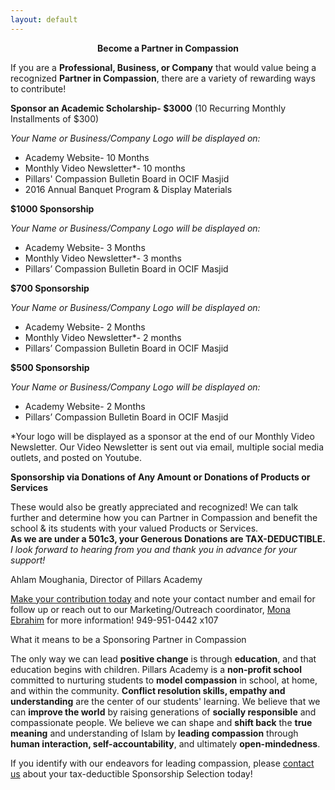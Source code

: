 ```yaml
---
layout: default
---
```


<b><center>Become a Partner in Compassion</center></b>

If you are a **Professional, Business, or Company** that would value being a recognized **Partner in Compassion**, there are a variety of rewarding ways to contribute!

<b>Sponsor an Academic Scholarship- $3000</b>
(10 Recurring Monthly Installments of $300)  

*Your Name or Business/Company Logo will be displayed on:*

* Academy Website- 10 Months
* Monthly Video Newsletter*- 10 months  
* Pillars' Compassion Bulletin Board in OCIF Masjid  
* 2016 Annual Banquet Program & Display Materials

<b>$1000 Sponsorship</b>

*Your Name or Business/Company Logo will be displayed on:*

* Academy Website- 3 Months  
* Monthly Video Newsletter*- 3 months  
* Pillars’ Compassion Bulletin Board in OCIF Masjid</center>

<b>$700 Sponsorship</b>  

*Your Name or Business/Company Logo will be displayed on:*  

* Academy Website- 2 Months  
* Monthly Video Newsletter*- 2 months  
* Pillars’ Compassion Bulletin Board in OCIF Masjid


<b>$500 Sponsorship</b>  

*Your Name or Business/Company Logo will be displayed on:*  

* Academy Website- 2 Months  
* Pillars’ Compassion Bulletin Board in OCIF Masjid

*Your logo will be displayed as a sponsor at the end of our Monthly Video Newsletter. Our Video Newsletter is sent out via email, multiple social media outlets, and posted on Youtube.

<b>Sponsorship via Donations of Any Amount or Donations of Products or Services</b>

These would also be greatly appreciated and recognized! We can talk further and determine how you can Partner in Compassion and benefit the school & its students with your valued Products or Services.  
**As we are under a 501c3, your Generous Donations are TAX-DEDUCTIBLE.**  
*I look forward to hearing from you and thank you in advance for your support!*

Ahlam Moughania, Director of Pillars Academy


[Make your contribution today](http://www.pillarsacademy.org/give/donate/) and note your contact number and email for follow up 
or reach out to our Marketing/Outreach coordinator, [Mona Ebrahim](mona.ebrahim@pillarsacademy.org) for more information!  949-951-0442 x107 

What it means to be a Sponsoring Partner in Compassion

The only way we can lead **positive change** is through **education**, and that education begins with children. Pillars Academy is a **non-profit school** committed to nurturing students to **model compassion** in school, at home, and within the community. **Conflict resolution skills, empathy and understanding** are the center of our students' learning. We believe that we can **improve the world** by raising generations of **socially responsible** and compassionate people. We believe we can shape and **shift back** the **true meaning** and understanding of Islam by **leading compassion** through **human interaction, self-accountability**, and ultimately **open-mindedness**.

If you identify with our endeavors for leading compassion, please [contact us](mona.ebrahim@pillarsacademy.org) about your tax-deductible Sponsorship Selection today!
